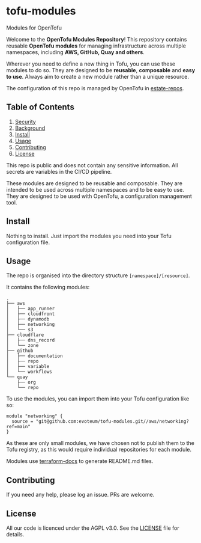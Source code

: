 
[//]: # (STANDARD README)
[//]: # (https://github.com/RichardLitt/standard-readme)
[//]: # (----------------------------------------------)
[//]: # (Uncomment optional sections as required)
[//]: # (----------------------------------------------)

[//]: # (Title)
[//]: # (Match repository name)
[//]: # (REQUIRED)

# tofu-modules


[//]: # (Banner)
[//]: # (OPTIONAL)
[//]: # (Must not have its own title)
[//]: # (Must link to local image in current repository)


[//]: # (Badges)
[//]: # (OPTIONAL)
[//]: # (Must not have its own title)


[//]: # (Short description)
[//]: # (REQUIRED)
[//]: # (An overview of the intentions of this repo)
[//]: # (Must not have its own title)
[//]: # (Must be less than 120 characters)
[//]: # (Must match GitHub's description)

Modules for OpenTofu

[//]: # (Long Description)
[//]: # (OPTIONAL)
[//]: # (Must not have its own title)
[//]: # (A detailed description of the repo)

Welcome to the **OpenTofu Modules Repository**! This repository contains reusable **OpenTofu modules** for managing infrastructure across multiple namespaces, including **AWS, GitHub, Quay and others**.

Wherever you need to define a new thing in Tofu, you can use these modules to do so. They are designed to be **reusable**, **composable** and **easy to use**. Always aim to create a new module rather than a unique resource.

[//]: # (Keep this note to help people understand how to configure this repo.)
The configuration of this repo is managed by OpenTofu in [estate-repos](https://github.com/evoteum/estate-repos).

## Table of Contents

[//]: # (REQUIRED)
[//]: # (Delete as appropriate)

1. [Security](#security)
1. [Background](#background)
1. [Install](#install)
1. [Usage](#usage)
1. [Contributing](#contributing)
1. [License](#license)

[//]: # (## Security)
[//]: # (OPTIONAL)
[//]: # (May go here if it is important to highlight security concerns.)

This repo is public and does not contain any sensitive information. All secrets are variables in the CI/CD pipeline.

[//]: # (## Background)
[//]: # (OPTIONAL)
[//]: # (Explain the motivation and abstract dependencies for this repo)

These modules are designed to be reusable and composable. They are intended to be used across multiple namespaces and to be easy to use. They are designed to be used with OpenTofu, a configuration management tool.


## Install

[//]: # (Explain how to install the thing.)
[//]: # (OPTIONAL IF documentation repo)
[//]: # (ELSE REQUIRED)

Nothing to install. Just import the modules you need into your Tofu configuration file.



## Usage
[//]: # (REQUIRED)
[//]: # (Explain what the thing does. Use screenshots and/or videos.)

The repo is organised into the directory structure `[namespace]/[resource]`.

It contains the following modules:

[//]: # (BEGIN_MODULE_TREE)
```shell
.
├── aws
│   ├── app_runner
│   ├── cloudfront
│   ├── dynamodb
│   ├── networking
│   └── s3
├── cloudflare
│   ├── dns_record
│   └── zone
├── github
│   ├── documentation
│   ├── repo
│   ├── variable
│   └── workflows
└── quay
    ├── org
    └── repo
```
[//]: # (END_MODULE_TREE)

To use the modules, you can import them into your Tofu configuration like so:

```tofu
module "networking" {
  source = "git@github.com:evoteum/tofu-modules.git//aws/networking?ref=main"
}
```

As these are only small modules, we have chosen not to publish them to the Tofu registry, as this would require
individual repositories for each module.

Modules use [terraform-docs](https://terraform-docs.io/) to generate README.md files.


[//]: # (Extra sections)
[//]: # (OPTIONAL)
[//]: # (This should not be called "Extra Sections".)
[//]: # (This is a space for ≥0 sections to be included,)
[//]: # (each of which must have their own titles.)


[//]: # (## API)
[//]: # (OPTIONAL)
[//]: # (Describe exported functions and objects)


[//]: # (## Maintainers)
[//]: # (OPTIONAL)
[//]: # (List maintainers for this repository)
[//]: # (along with one way of contacting them - GitHub link or email.)


[//]: # (## Thanks)
[//]: # (OPTIONAL)
[//]: # (State anyone or anything that significantly)
[//]: # (helped with the development of this project)


## Contributing
[//]: # (REQUIRED)
If you need any help, please log an issue. PRs are welcome.

## License
[//]: # (REQUIRED)

All our code is licenced under the AGPL v3.0. See the [LICENSE](LICENSE) file for details.
